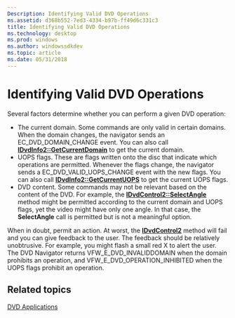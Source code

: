```yaml
---
Description: Identifying Valid DVD Operations
ms.assetid: d368b552-7ed3-4334-b97b-ff49d6c331c3
title: Identifying Valid DVD Operations
ms.technology: desktop
ms.prod: windows
ms.author: windowssdkdev
ms.topic: article
ms.date: 05/31/2018
---
```


# Identifying Valid DVD Operations

Several factors determine whether you can perform a given DVD operation:

-   The current domain. Some commands are only valid in certain domains. When the domain changes, the navigator sends an EC\_DVD\_DOMAIN\_CHANGE event. You can also call [**IDvdInfo2::GetCurrentDomain**](/windows/desktop/api/Strmif/nf-strmif-idvdinfo2-getcurrentdomain) to get the current domain.
-   UOPS flags. These are flags written onto the disc that indicate which operations are permitted. Whenever the flags change, the navigator sends a EC\_DVD\_VALID\_UOPS\_CHANGE event with the new flags. You can also call [**IDvdInfo2::GetCurrentUOPS**](/windows/desktop/api/Strmif/nf-strmif-idvdinfo2-getcurrentuops) to get the current UOPS flags.
-   DVD content. Some commands may not be relevant based on the content of the DVD. For example, the [**IDvdControl2::SelectAngle**](/windows/desktop/api/Strmif/nf-strmif-idvdcontrol2-selectangle) method might be permitted according to the current domain and UOPS flags, yet the video might have only one angle. In that case, the **SelectAngle** call is permitted but is not a meaningful option.

When in doubt, permit an action. At worst, the [**IDvdControl2**](/windows/desktop/api/Strmif/nn-strmif-idvdcontrol2) method will fail and you can give feedback to the user. The feedback should be relatively unobtrusive. For example, you might flash a small red X to alert the user. The DVD Navigator returns VFW\_E\_DVD\_INVALIDDOMAIN when the domain prohibits an operation, and VFW\_E\_DVD\_OPERATION\_INHIBITED when the UOPS flags prohibit an operation.

## Related topics

<dl> <dt>

[DVD Applications](dvd-applications.md)
</dt> </dl>

 

 



